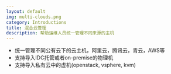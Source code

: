 ```yaml
---
layout: default
img: multi-clouds.png
category: Introductions
title: 混合云管理
description: 帮助运维人员统一管理不同来源的主机
---
```


 * 统一管理不同公有云下的云主机，阿里云，腾讯云，青云，AWS等
 * 支持导入IDC托管或者on-premise的物理机
 * 支持导入私有云中的虚机(openstack, vsphere, kvm)